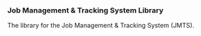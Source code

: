 ### Job Management & Tracking System Library
The library for the Job Management &amp; Tracking System (JMTS).
